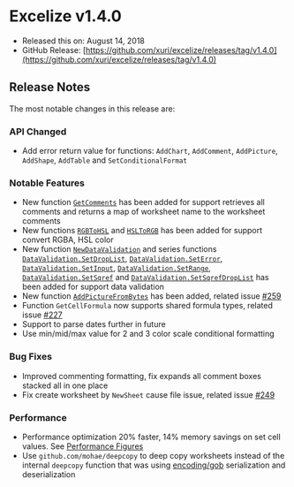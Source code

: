 # Excelize v1.4.0

* Released this on: August 14, 2018
* GitHub Release: [https://github.com/xuri/excelize/releases/tag/v1.4.0](https://github.com/xuri/excelize/releases/tag/v1.4.0)

## Release Notes

The most notable changes in this release are:

### API Changed

* Add error return value for functions: `AddChart`, `AddComment`, `AddPicture`, `AddShape`, `AddTable` and `SetConditionalFormat`

### Notable Features

* New function [`GetComments`](https://pkg.go.dev/github.com/xuri/excelize@v1.4.0#File.GetComments) has been added for support retrieves all comments and returns a map of worksheet name to the worksheet comments
* New functions [`RGBToHSL`](https://pkg.go.dev/github.com/xuri/excelize@v1.4.0#RGBToHSL) and [`HSLToRGB`](https://pkg.go.dev/github.com/xuri/excelize@v1.4.0#HSLToRGB) has been added for support convert RGBA, HSL color
* New function [`NewDataValidation`](https://pkg.go.dev/github.com/xuri/excelize@v1.4.0#NewDataValidation) and series functions [`DataValidation.SetDropList`](https://pkg.go.dev/github.com/xuri/excelize@v1.4.0#DataValidation.SetDropList), [`DataValidation.SetError`](https://pkg.go.dev/github.com/xuri/excelize@v1.4.0#DataValidation.SetError), [`DataValidation.SetInput`](https://pkg.go.dev/github.com/xuri/excelize@v1.4.0#DataValidation.SetInput), [`DataValidation.SetRange`](https://pkg.go.dev/github.com/xuri/excelize@v1.4.0#DataValidation.SetRange), [`DataValidation.SetSqref`](https://pkg.go.dev/github.com/xuri/excelize@v1.4.0#DataValidation.SetSqref) and [`DataValidation.SetSqrefDropList`](https://pkg.go.dev/github.com/xuri/excelize@v1.4.0#DataValidation.SetSqrefDropList) has been added for support data validation
* New function [`AddPictureFromBytes`](https://pkg.go.dev/github.com/xuri/excelize@v1.4.0#File.AddPictureFromBytes) has been added, related issue [#259](https://github.com/xuri/excelize/issues/259)
* Function `GetCellFormula` now supports shared formula types, related issue [#227](https://github.com/xuri/excelize/issues/227)
* Support to parse dates further in future
* Use min/mid/max value for 2 and 3 color scale conditional formatting

### Bug Fixes

* Improved commenting formatting, fix expands all comment boxes stacked all in one place
* Fix create worksheet by `NewSheet` cause file issue, related issue [#249](https://github.com/xuri/excelize/issues/249)

### Performance

* Performance optimization 20% faster, 14% memory savings on set cell values. See [Performance Figures](https://github.com/xuri/excelize/wiki#performance-figures)
* Use `github.com/mohae/deepcopy` to deep copy worksheets instead of the internal `deepcopy` function that was using [encoding/gob](https://go.dev/blog/gob) serialization and deserialization
